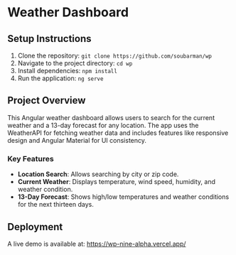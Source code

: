 # Weather Dashboard

## Setup Instructions

1. Clone the repository: `git clone https://github.com/soubarman/wp`
2. Navigate to the project directory: `cd wp`
3. Install dependencies: `npm install`
4. Run the application: `ng serve`

## Project Overview

This Angular weather dashboard allows users to search for the current weather and a 13-day forecast for any location. The app uses the WeatherAPI for fetching weather data and includes features like responsive design and Angular Material for UI consistency.

### Key Features

- **Location Search**: Allows searching by city or zip code.
- **Current Weather**: Displays temperature, wind speed, humidity, and weather condition.
- **13-Day Forecast**: Shows high/low temperatures and weather conditions for the next thirteen days.

## Deployment

A live demo is available at: https://wp-nine-alpha.vercel.app/
